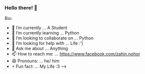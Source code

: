### Hello there! 👋



Bio:

- 🔭 I’m currently ... A Student
- 🌱 I’m currently learning ... Python
- 👯 I’m looking to collaborate on ... Python
- 🤔 I’m looking for help with ... Life :')
- 💬 Ask me about ... Anything
- 📫 How to reach me: ... https://www.facebook.com/zahin.nohor
- 😄 Pronouns: ... he/ him
- ⚡ Fun fact: ... My Life :3
-->
